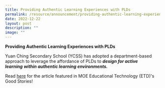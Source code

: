 ```yaml
---
title: Providing Authentic Learning Experiences with PLDs
permalink: /resource/announcement/providing-authentic-learning-experiences-with-plds/
date: 2022-12-22
layout: post
description: ""
image: ""
---
```

**Providing Authentic Learning Experiences with PLDs**

Yuan Ching Secondary School (YCSS) has adopted a department-based approach to leverage the affordance of PLDs to _**design for active learning**_ _**within authentic learning environments.**_

Read [here](https://sites.google.com/moe.edu.sg/personaliseddigitallearningpro/good-stories/providing-authentic-learning-experiences-with-plds-yuan-ching-sec?authuser=0) for the article featured in MOE Educational Technology (ETD)'s Good Stories!
